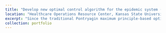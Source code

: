 ```yaml
---
title: "Develop new optimal control algorithm for the epidemic system (KSU)"
location: "Healthcare Operations Resource Center, Kansas State University, Manhattan, KS, United States"
excerpt: "Since the traditional Pontryagin maximum principle-based optimal control algorithm can only solve the optimal control problem for with convex objective functions. The major contribution of this research is developing the new methodology of numerical epidemic control.An innovative heuristic algorithm based method is proposed to solve the optimal control problem with the highly nonlinear objective function. This project also introduces evidence data based optimal control method, which trained the neural network with epidemic data to control the current prevalence.  "
collection: portfolio
---
```


